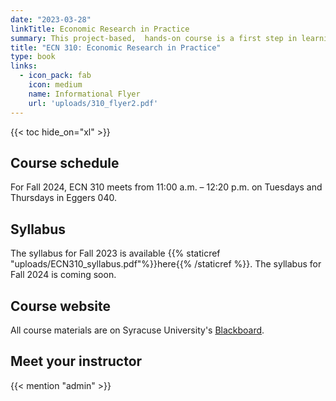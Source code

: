 ```yaml
---
date: "2023-03-28"
linkTitle: Economic Research in Practice
summary: This project-based,  hands-on course is a first step in learning to conduct economic research
title: "ECN 310: Economic Research in Practice"
type: book
links:
  - icon_pack: fab
    icon: medium
    name: Informational Flyer
    url: 'uploads/310_flyer2.pdf'
---
```


{{< toc hide_on="xl" >}}

## Course schedule

For Fall 2024, ECN 310 meets from 11:00 a.m. – 12:20 p.m. on Tuesdays and Thursdays in Eggers 040.

## Syllabus

The syllabus for Fall 2023 is available {{% staticref "uploads/ECN310_syllabus.pdf"%}}here{{% /staticref %}}. The syllabus for Fall 2024 is coming soon.


## Course website

All course materials are on Syracuse University's [Blackboard](https://blackboard.syr.edu/webapps/portal/frameset.jsp).

## Meet your instructor

{{< mention "admin" >}}